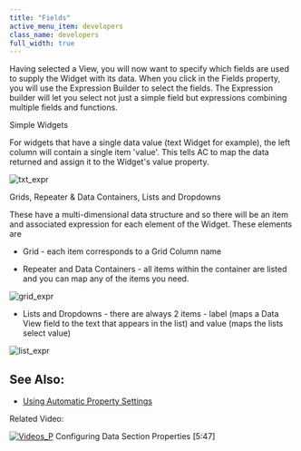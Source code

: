 ```yaml
---
title: "Fields"
active_menu_item: developers
class_name: developers
full_width: true
---
```



Having selected a View, you will now want to specify which fields are used to supply the Widget with its data. When you click in the Fields property, you will use the Expression Builder to select the fields. The Expression builder will let you select not just a simple field but expressions combining multiple fields and functions.

Simple Widgets

For widgets that have a single data value (text Widget for example), the left column will contain a single item 'value'. This tells AC to map the data returned and assign it to the Widget's value property.

![txt\_expr](/img/docs/txt_expr.zoom77.png)

Grids, Repeater & Data Containers, Lists and Dropdowns

These have a multi-dimensional data structure and so there will be an item and associated expression for each element of the Widget. These elements are

 - Grid - each item corresponds to a Grid Column name

 - Repeater and Data Containers - all items within the container are listed and you can map any of the items you need.

![grid\_expr](/img/docs/grid_expr.zoom66.png)

 - Lists and Dropdowns - there are always 2 items - label (maps a Data View field to the text that appears in the list) and value (maps the lists select value)

![list\_expr](/img/docs/list_expr.zoom66.png)

## See Also:

 - [Using Automatic Property Settings](using_automatic_property_setti.htm)

Related Video:

[![Videos\_P](/img/docs/videos_p.png)](http://www.youtube.com/v/GzJiwBDXlX8?autoplay=1&hd=1&fs=1&showsearch=0&rel=0&) Configuring Data Section Properties [5:47]
